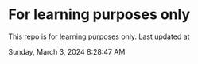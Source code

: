 # For learning purposes only
This repo is for learning purposes only.
Last updated at

Sunday, March 3, 2024 8:28:47 AM

